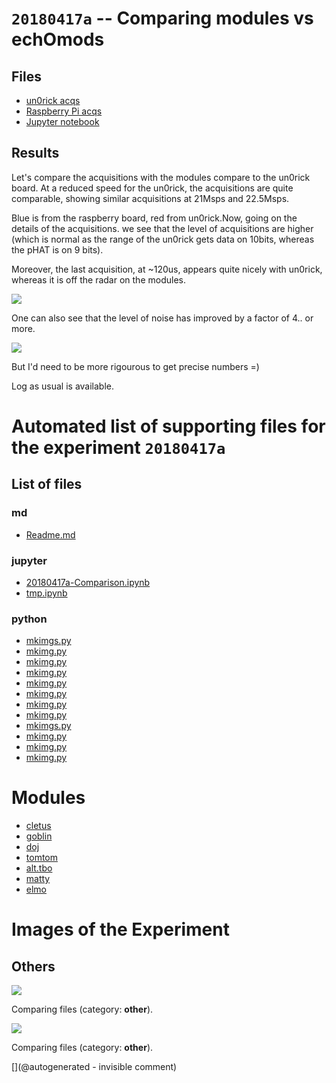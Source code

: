 # `20180417a` -- Comparing modules vs echOmods

## Files

* [un0rick acqs](/include/20180417a/20180403a.npz)
* [Raspberry Pi acqs](/include/20180417a/20180415r.npz)
* [Jupyter notebook](/include/20180417a/20180417a-Comparison.ipynb)

## Results

Let's compare the acquisitions with the modules compare to the un0rick board. At a reduced speed for the un0rick, the acquisitions are quite comparable, showing similar acquisitions at 21Msps and 22.5Msps.

Blue is from the raspberry board, red from un0rick.Now, going on the details of the acquisitions. we see that the level of acquisitions are higher (which is normal as the range of the un0rick gets data on 10bits, whereas the pHAT is on 9 bits).

Moreover, the last acquisition, at ~120us, appears quite nicely with un0rick, whereas it is off the radar on the modules.

![](/include/20180417a/comparing.jpg)

​One can also see that the level of noise has improved by a factor of 4.. or more.

![](/include/20180417a/details.jpg)

But I'd need to be more rigourous to get precise numbers =)

Log as usual is available.


# Automated list of supporting files for the __experiment `20180417a`__

## List of files

### md

* [Readme.md](/include/20180417a/Readme.md)


### jupyter

* [20180417a-Comparison.ipynb](/include/20180417a/20180417a-Comparison.ipynb)
* [tmp.ipynb](/tmp.ipynb)


### python

* [mkimgs.py](/pic0/data/20240413a/mkimgs.py)
* [mkimg.py](/include/images/202005/myapo/mkimg.py)
* [mkimg.py](/include/20200809r/images/apogee5MHz/mkimg.py)
* [mkimg.py](/include/20200809r/images/ausonics75/mkimg.py)
* [mkimg.py](/include/20200809r/images/bard/mkimg.py)
* [mkimg.py](/include/images/202005/apogee/mkimg.py)
* [mkimg.py](/include/20200809r/images/hp2121/mkimg.py)
* [mkimg.py](/include/images/202005/duc2m/mkimg.py)
* [mkimgs.py](/include/impedance/20240604a/mkimgs.py)
* [mkimg.py](/include/images/202005/linscan/mkimg.py)
* [mkimg.py](/include/20200809r/mkimg.py)
* [mkimg.py](/include/20180417a/mkimg.py)





# Modules

* [cletus](/retired/cletus/)
* [goblin](/goblin/)
* [doj](/doj/)
* [tomtom](/retired/tomtom/)
* [alt.tbo](/retired/alt.tbo/)
* [matty](/matty/)
* [elmo](/elmo/)




# Images of the Experiment

## Others

![](/include/20180417a/details.jpg)

Comparing files (category: __other__).

![](/include/20180417a/comparing.jpg)

Comparing files (category: __other__).










[](@autogenerated - invisible comment)